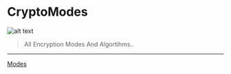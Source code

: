 # CryptoModes

![alt text](https://archive.is/m6QM2/baa9710a0a38173aa6a5e9ff3da23b6bf1dbae78.jpg "AES")

> All Encryption Modes And Algortihms..

****

[Modes](https://en.wikipedia.org/wiki/Advanced_Encryption_Standard)